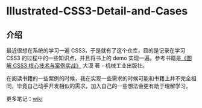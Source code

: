 # Illustrated-CSS3-Detail-and-Cases

## 介绍

最近很想在系统的学习一遍 CSS3，于是就有了这个仓库，目的是记录在学习 CSS3 的过程中的一些知识点，并且将书上的 demo 实现一遍。参考书籍是[《图解 CSS3 核心技术与案例实战》](https://book.douban.com/subject/25920727/) 大漠 著 - 机械工业出版社。

在阅读书籍的一些案例的时候，我在实现一些需求的时候可能和书籍上并不完全相同，毕竟自己动手开发相似的需求，加入自己的一些想法会更有助于理解学习。

更多笔记：[wiki](https://github.com/JinganGuo/Illustrated-CSS3-Detail-and-Cases/wiki) 
